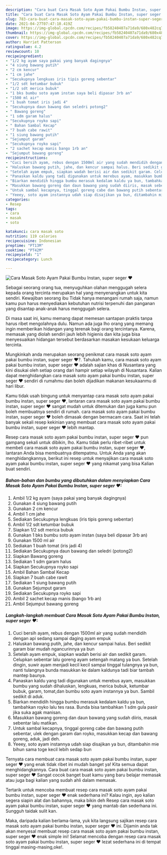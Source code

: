 ```yaml
---
description: "Cara buat Cara Masak Soto Ayam Pakai Bumbu Instan, super seger ❤ Sederhana dan Mudah Dibuat"
title: "Cara buat Cara Masak Soto Ayam Pakai Bumbu Instan, super seger ❤ Sederhana dan Mudah Dibuat"
slug: 783-cara-buat-cara-masak-soto-ayam-pakai-bumbu-instan-super-seger-sederhana-dan-mudah-dibuat
date: 2021-04-27T07:47:10.419Z
image: https://img-global.cpcdn.com/recipes/fb58240407a71da9/680x482cq70/cara-masak-soto-ayam-pakai-bumbu-instan-super-seger-❤-foto-resep-utama.jpg
thumbnail: https://img-global.cpcdn.com/recipes/fb58240407a71da9/680x482cq70/cara-masak-soto-ayam-pakai-bumbu-instan-super-seger-❤-foto-resep-utama.jpg
cover: https://img-global.cpcdn.com/recipes/fb58240407a71da9/680x482cq70/cara-masak-soto-ayam-pakai-bumbu-instan-super-seger-❤-foto-resep-utama.jpg
author: Harriet Patterson
ratingvalue: 4.2
reviewcount: 10
recipeingredient:
- "1/2 kg ayam saya pakai yang banyak dagingnya"
- "4 siung bawang putih"
- "2 cm kencur"
- "1 cm jahe"
- "Secukupnya lengkuas iris tipis goreng sebentar"
- "1/2 sdt ketumbar bubuk"
- "1/2 sdt merica bubuk"
- "1 bks bumbu soto ayam instan saya beli dipasar 3rb an"
- "1500 ml air"
- "1 buah tomat iris jadi 4"
- "Secukupnya daun bawang dan seledri potong2"
- " Bawang goreng"
- "1 sdm garam halus"
- "Secukupnya royko sapi"
- " Bahan Sambal Kecap"
- "7 buah cabe rawit"
- "1 siung bawang putih"
- "Sejumput garam"
- "Secukupnya royko sapi"
- "2 sachet kecap manis bango 1rb an"
- "Sejumput bawang goreng"
recipeinstructions:
- "Cuci bersih ayam, rebus dengan 1500ml air yang sudah mendidih dengan api sedang sampai daging ayam empuk"
- "Haluskan bawang putih, jahe, dan kencur sampai halus. Beri sedikit garam biar mudah ngancurinnya ya bun"
- "Setelah ayam empuk, siapkan wadah berisi air dan sedikit garam. Celupkan sebentar lalu goreng ayam setengah matang ya bun. Setelah dingin, suwir ayam menjadi kecil kecil sampai tinggal tulangnya ya bun, nanti tulangnya bunda masukkan ke dalam kaldunya tadi biar tambah mantep baunya."
- "Panaskan kaldu yang tadi digunakan untuk merebus ayam, masukkan bumbu yang sudah dihaluskan, lengkuas, merica bubuk, ketumbar bubuk, garam, tomat,dan bumbu soto ayam instannya ya bun. Sambil sedikit di aduk."
- "Biarkan mendidih hingga bumbu merasuk kedalam kaldu ya bun, tambahkan royko lalu tes rasa. Bunda bisa tambahkan 1 sdm gula pasir jika suka agak manisan."
- "Masukkan bawang goreng dan daun bawang yang sudah diiris, masak sebentar lalu matikan."
- "Untuk sambal kecapnya, tinggal goreng cabe dan bawang putih sebentar, ulek dengan garam dan royko, masukkan kecap dan bawang goreng, aduk, jadi deh."
- "Yeeey, soto ayam instannya udah siap disajikan ya bun, ditambahin mie bihun sama toge kecil lebih sedap bun"
categories:
- Resep
tags:
- cara
- masak
- soto

katakunci: cara masak soto 
nutrition: 119 calories
recipecuisine: Indonesian
preptime: "PT13M"
cooktime: "PT42M"
recipeyield: "1"
recipecategory: Lunch

---
```



![Cara Masak Soto Ayam Pakai Bumbu Instan, super seger ❤](https://img-global.cpcdn.com/recipes/fb58240407a71da9/680x482cq70/cara-masak-soto-ayam-pakai-bumbu-instan-super-seger-❤-foto-resep-utama.jpg)

Sebagai seorang orang tua, menyuguhkan olahan menggugah selera kepada orang tercinta merupakan hal yang menyenangkan untuk kita sendiri. Kewajiban seorang ibu Tidak hanya menangani rumah saja, namun kamu pun harus menyediakan kebutuhan nutrisi terpenuhi dan panganan yang disantap anak-anak harus menggugah selera.

Di masa  saat ini, kamu memang dapat memesan santapan praktis tanpa harus ribet mengolahnya dulu. Namun ada juga lho orang yang memang ingin memberikan hidangan yang terenak bagi orang tercintanya. Karena, memasak yang diolah sendiri jauh lebih higienis dan kita juga bisa menyesuaikan hidangan tersebut berdasarkan masakan kesukaan keluarga tercinta. 



Mungkinkah anda merupakan seorang penikmat cara masak soto ayam pakai bumbu instan, super seger ❤?. Tahukah kamu, cara masak soto ayam pakai bumbu instan, super seger ❤ adalah sajian khas di Nusantara yang kini disukai oleh setiap orang dari hampir setiap wilayah di Nusantara. Kalian dapat menghidangkan cara masak soto ayam pakai bumbu instan, super seger ❤ sendiri di rumahmu dan boleh dijadikan makanan kesukaanmu di hari libur.

Kamu tidak usah bingung untuk menyantap cara masak soto ayam pakai bumbu instan, super seger ❤, lantaran cara masak soto ayam pakai bumbu instan, super seger ❤ sangat mudah untuk ditemukan dan juga kamu pun boleh membuatnya sendiri di rumah. cara masak soto ayam pakai bumbu instan, super seger ❤ boleh dimasak dengan bermacam cara. Saat ini telah banyak sekali resep kekinian yang membuat cara masak soto ayam pakai bumbu instan, super seger ❤ lebih mantap.

Resep cara masak soto ayam pakai bumbu instan, super seger ❤ pun gampang sekali untuk dibikin, lho. Kamu tidak perlu ribet-ribet untuk membeli cara masak soto ayam pakai bumbu instan, super seger ❤, lantaran Anda bisa membuatnya ditempatmu. Untuk Anda yang akan menghidangkannya, berikut ini resep untuk menyajikan cara masak soto ayam pakai bumbu instan, super seger ❤ yang nikamat yang bisa Kalian buat sendiri.

<!--inarticleads1-->

##### Bahan-bahan dan bumbu yang dibutuhkan dalam menyiapkan Cara Masak Soto Ayam Pakai Bumbu Instan, super seger ❤:

1. Ambil 1/2 kg ayam (saya pakai yang banyak dagingnya)
1. Gunakan 4 siung bawang putih
1. Gunakan 2 cm kencur
1. Ambil 1 cm jahe
1. Sediakan Secukupnya lengkuas (iris tipis goreng sebentar)
1. Ambil 1/2 sdt ketumbar bubuk
1. Siapkan 1/2 sdt merica bubuk
1. Gunakan 1 bks bumbu soto ayam instan (saya beli dipasar 3rb an)
1. Gunakan 1500 ml air
1. Sediakan 1 buah tomat (iris jadi 4)
1. Sediakan Secukupnya daun bawang dan seledri (potong2)
1. Siapkan  Bawang goreng
1. Sediakan 1 sdm garam halus
1. Siapkan Secukupnya royko sapi
1. Ambil  Bahan Sambal Kecap
1. Siapkan 7 buah cabe rawit
1. Sediakan 1 siung bawang putih
1. Gunakan Sejumput garam
1. Sediakan Secukupnya royko sapi
1. Ambil 2 sachet kecap manis (bango 1rb an)
1. Ambil Sejumput bawang goreng




<!--inarticleads2-->

##### Langkah-langkah membuat Cara Masak Soto Ayam Pakai Bumbu Instan, super seger ❤:

1. Cuci bersih ayam, rebus dengan 1500ml air yang sudah mendidih dengan api sedang sampai daging ayam empuk
1. Haluskan bawang putih, jahe, dan kencur sampai halus. Beri sedikit garam biar mudah ngancurinnya ya bun
1. Setelah ayam empuk, siapkan wadah berisi air dan sedikit garam. Celupkan sebentar lalu goreng ayam setengah matang ya bun. Setelah dingin, suwir ayam menjadi kecil kecil sampai tinggal tulangnya ya bun, nanti tulangnya bunda masukkan ke dalam kaldunya tadi biar tambah mantep baunya.
1. Panaskan kaldu yang tadi digunakan untuk merebus ayam, masukkan bumbu yang sudah dihaluskan, lengkuas, merica bubuk, ketumbar bubuk, garam, tomat,dan bumbu soto ayam instannya ya bun. Sambil sedikit di aduk.
1. Biarkan mendidih hingga bumbu merasuk kedalam kaldu ya bun, tambahkan royko lalu tes rasa. Bunda bisa tambahkan 1 sdm gula pasir jika suka agak manisan.
1. Masukkan bawang goreng dan daun bawang yang sudah diiris, masak sebentar lalu matikan.
1. Untuk sambal kecapnya, tinggal goreng cabe dan bawang putih sebentar, ulek dengan garam dan royko, masukkan kecap dan bawang goreng, aduk, jadi deh.
1. Yeeey, soto ayam instannya udah siap disajikan ya bun, ditambahin mie bihun sama toge kecil lebih sedap bun




Ternyata cara membuat cara masak soto ayam pakai bumbu instan, super seger ❤ yang enak tidak ribet ini mudah banget ya! Kita semua dapat menghidangkannya. Cara buat cara masak soto ayam pakai bumbu instan, super seger ❤ Sangat cocok banget buat kamu yang baru belajar memasak atau juga bagi kalian yang sudah ahli dalam memasak.

Tertarik untuk mencoba membuat resep cara masak soto ayam pakai bumbu instan, super seger ❤ enak sederhana ini? Kalau ingin, ayo kalian segera siapin alat dan bahannya, maka bikin deh Resep cara masak soto ayam pakai bumbu instan, super seger ❤ yang mantab dan sederhana ini. Sungguh taidak sulit kan. 

Maka, daripada kalian berlama-lama, yuk kita langsung sajikan resep cara masak soto ayam pakai bumbu instan, super seger ❤ ini. Dijamin anda tak akan menyesal membuat resep cara masak soto ayam pakai bumbu instan, super seger ❤ enak simple ini! Selamat mencoba dengan resep cara masak soto ayam pakai bumbu instan, super seger ❤ lezat sederhana ini di tempat tinggal masing-masing,oke!.

